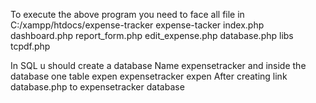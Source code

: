 To execute the above program you need to face all file in C:/xampp/htdocs/expense-tracker
expense-tacker
   index.php
   dashboard.php
   report_form.php
   edit_expense.php
   database.php
   libs
     tcpdf.php

In SQL u should create a database Name expensetracker and inside the database one table expen
expensetracker
  expen
After creating link database.php to expensetracker database 
     
